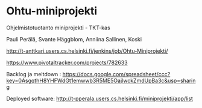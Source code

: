 Ohtu-miniprojekti
=================

Ohjelmistotuotanto miniprojekti - TKT-kas

Pauli Perälä, Svante Häggblom, Anniina Sallinen, Koski

http://t-anttkari.users.cs.helsinki.fi/jenkins/job/Ohtu-Miniprojekti/

https://www.pivotaltracker.com/projects/782633

Backlog ja meltdown :
https://docs.google.com/spreadsheet/ccc?key=0AsgqthH8YHFWdGt1emwwb3R5ME5OajlwckZmdUpBa3c&usp=sharing

Deployed software:
http://t-pperala.users.cs.helsinki.fi/miniprojekti/app/list
